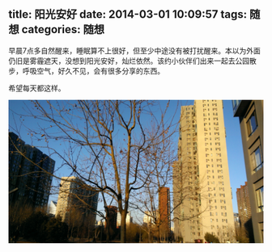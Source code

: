 title: 阳光安好
date: 2014-03-01 10:09:57
tags: 随想
categories: 随想
---

早晨7点多自然醒来，睡眠算不上很好，但至少中途没有被打扰醒来。本以为外面仍旧是雾霾遮天，没想到阳光安好，灿烂依然。该约小伙伴们出来一起去公园散步，呼吸空气，好久不见，会有很多分享的东西。

希望每天都这样。


![](/picture/sun.jpg)

